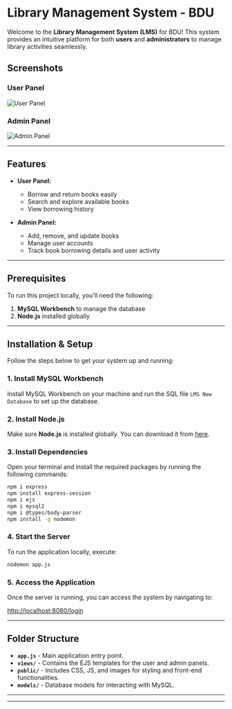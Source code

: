 # Library Management System - BDU

Welcome to the **Library Management System (LMS)** for BDU! This system provides an intuitive platform for both **users** and **administrators** to manage library activities seamlessly.

## Screenshots

### User Panel
![User Panel](https://github.com/user-attachments/assets/811d99e1-781b-46c0-813d-367b48cb4ce5)

### Admin Panel
![Admin Panel](https://github.com/user-attachments/assets/3612b74d-e5eb-4540-829f-665edd0a6268)

---

## Features

- **User Panel:**
  - Borrow and return books easily
  - Search and explore available books
  - View borrowing history
  
- **Admin Panel:**
  - Add, remove, and update books
  - Manage user accounts
  - Track book borrowing details and user activity
  
---

## Prerequisites

To run this project locally, you'll need the following:

1. **MySQL Workbench** to manage the database
2. **Node.js** installed globally

---

## Installation & Setup

Follow the steps below to get your system up and running:

### 1. Install MySQL Workbench
Install MySQL Workbench on your machine and run the SQL file `LMS New Database` to set up the database.

### 2. Install Node.js
Make sure **Node.js** is installed globally. You can download it from [here](https://nodejs.org/).

### 3. Install Dependencies
Open your terminal and install the required packages by running the following commands:

```bash
npm i express
npm install express-session
npm i ejs
npm i mysql2
npm i @types/body-parser
npm install -g nodemon
```

### 4. Start the Server
To run the application locally, execute:

```bash
nodemon app.js
```

### 5. Access the Application
Once the server is running, you can access the system by navigating to:

[http://localhost:8080/login](http://localhost:8080/login)

---

## Folder Structure

- **`app.js`** - Main application entry point.
- **`views/`** - Contains the EJS templates for the user and admin panels.
- **`public/`** - Includes CSS, JS, and images for styling and front-end functionalities.
- **`models/`** - Database models for interacting with MySQL.

---

---

